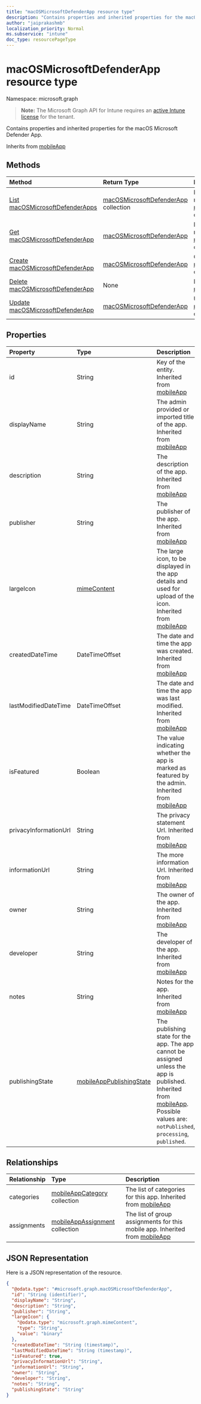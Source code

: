 ```yaml
---
title: "macOSMicrosoftDefenderApp resource type"
description: "Contains properties and inherited properties for the macOS Microsoft Defender App."
author: "jaiprakashmb"
localization_priority: Normal
ms.subservice: "intune"
doc_type: resourcePageType
---
```


# macOSMicrosoftDefenderApp resource type

Namespace: microsoft.graph

> **Note:** The Microsoft Graph API for Intune requires an [active Intune license](https://go.microsoft.com/fwlink/?linkid=839381) for the tenant.

Contains properties and inherited properties for the macOS Microsoft Defender App.


Inherits from [mobileApp](../resources/intune-apps-mobileapp.md)

## Methods
|Method|Return Type|Description|
|:---|:---|:---|
|[List macOSMicrosoftDefenderApps](../api/intune-apps-macosmicrosoftdefenderapp-list.md)|[macOSMicrosoftDefenderApp](../resources/intune-apps-macosmicrosoftdefenderapp.md) collection|List properties and relationships of the [macOSMicrosoftDefenderApp](../resources/intune-apps-macosmicrosoftdefenderapp.md) objects.|
|[Get macOSMicrosoftDefenderApp](../api/intune-apps-macosmicrosoftdefenderapp-get.md)|[macOSMicrosoftDefenderApp](../resources/intune-apps-macosmicrosoftdefenderapp.md)|Read properties and relationships of the [macOSMicrosoftDefenderApp](../resources/intune-apps-macosmicrosoftdefenderapp.md) object.|
|[Create macOSMicrosoftDefenderApp](../api/intune-apps-macosmicrosoftdefenderapp-create.md)|[macOSMicrosoftDefenderApp](../resources/intune-apps-macosmicrosoftdefenderapp.md)|Create a new [macOSMicrosoftDefenderApp](../resources/intune-apps-macosmicrosoftdefenderapp.md) object.|
|[Delete macOSMicrosoftDefenderApp](../api/intune-apps-macosmicrosoftdefenderapp-delete.md)|None|Deletes a [macOSMicrosoftDefenderApp](../resources/intune-apps-macosmicrosoftdefenderapp.md).|
|[Update macOSMicrosoftDefenderApp](../api/intune-apps-macosmicrosoftdefenderapp-update.md)|[macOSMicrosoftDefenderApp](../resources/intune-apps-macosmicrosoftdefenderapp.md)|Update the properties of a [macOSMicrosoftDefenderApp](../resources/intune-apps-macosmicrosoftdefenderapp.md) object.|

## Properties
|Property|Type|Description|
|:---|:---|:---|
|id|String|Key of the entity. Inherited from [mobileApp](../resources/intune-apps-mobileapp.md)|
|displayName|String|The admin provided or imported title of the app. Inherited from [mobileApp](../resources/intune-apps-mobileapp.md)|
|description|String|The description of the app. Inherited from [mobileApp](../resources/intune-apps-mobileapp.md)|
|publisher|String|The publisher of the app. Inherited from [mobileApp](../resources/intune-apps-mobileapp.md)|
|largeIcon|[mimeContent](../resources/intune-shared-mimecontent.md)|The large icon, to be displayed in the app details and used for upload of the icon. Inherited from [mobileApp](../resources/intune-apps-mobileapp.md)|
|createdDateTime|DateTimeOffset|The date and time the app was created. Inherited from [mobileApp](../resources/intune-apps-mobileapp.md)|
|lastModifiedDateTime|DateTimeOffset|The date and time the app was last modified. Inherited from [mobileApp](../resources/intune-apps-mobileapp.md)|
|isFeatured|Boolean|The value indicating whether the app is marked as featured by the admin. Inherited from [mobileApp](../resources/intune-apps-mobileapp.md)|
|privacyInformationUrl|String|The privacy statement Url. Inherited from [mobileApp](../resources/intune-apps-mobileapp.md)|
|informationUrl|String|The more information Url. Inherited from [mobileApp](../resources/intune-apps-mobileapp.md)|
|owner|String|The owner of the app. Inherited from [mobileApp](../resources/intune-apps-mobileapp.md)|
|developer|String|The developer of the app. Inherited from [mobileApp](../resources/intune-apps-mobileapp.md)|
|notes|String|Notes for the app. Inherited from [mobileApp](../resources/intune-apps-mobileapp.md)|
|publishingState|[mobileAppPublishingState](../resources/intune-apps-mobileapppublishingstate.md)|The publishing state for the app. The app cannot be assigned unless the app is published. Inherited from [mobileApp](../resources/intune-apps-mobileapp.md). Possible values are: `notPublished`, `processing`, `published`.|

## Relationships
|Relationship|Type|Description|
|:---|:---|:---|
|categories|[mobileAppCategory](../resources/intune-apps-mobileappcategory.md) collection|The list of categories for this app. Inherited from [mobileApp](../resources/intune-apps-mobileapp.md)|
|assignments|[mobileAppAssignment](../resources/intune-apps-mobileappassignment.md) collection|The list of group assignments for this mobile app. Inherited from [mobileApp](../resources/intune-apps-mobileapp.md)|

## JSON Representation
Here is a JSON representation of the resource.
<!-- {
  "blockType": "resource",
  "keyProperty": "id",
  "@odata.type": "microsoft.graph.macOSMicrosoftDefenderApp"
}
-->
``` json
{
  "@odata.type": "#microsoft.graph.macOSMicrosoftDefenderApp",
  "id": "String (identifier)",
  "displayName": "String",
  "description": "String",
  "publisher": "String",
  "largeIcon": {
    "@odata.type": "microsoft.graph.mimeContent",
    "type": "String",
    "value": "binary"
  },
  "createdDateTime": "String (timestamp)",
  "lastModifiedDateTime": "String (timestamp)",
  "isFeatured": true,
  "privacyInformationUrl": "String",
  "informationUrl": "String",
  "owner": "String",
  "developer": "String",
  "notes": "String",
  "publishingState": "String"
}
```
